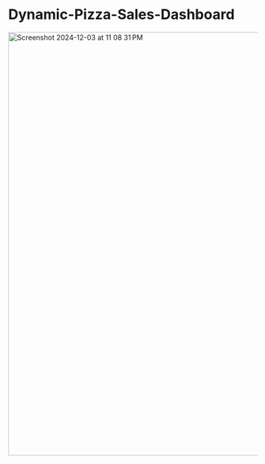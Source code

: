 # Dynamic-Pizza-Sales-Dashboard

<img width="857" alt="Screenshot 2024-12-03 at 11 08 31 PM" src="https://github.com/user-attachments/assets/b23c4004-ee54-4ae3-9811-7890f453291d">
